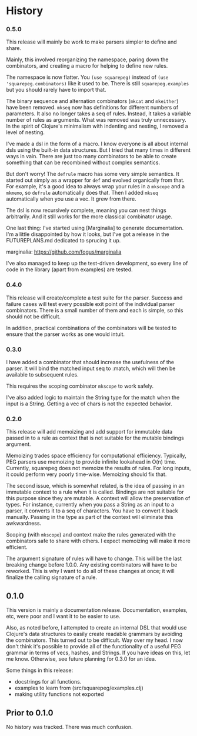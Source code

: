 # History

### 0.5.0

This release will mainly be work to make parsers simpler to define and
share.

Mainly, this involved reorganizing the namespace, paring down the
combinators, and creating a macro for helping to define new rules.

The namespace is now flatter. You <code>(use squarepeg)</code> instead
of <code>(use 'squarepeg.combinators)</code> like it used to be. There
is still <code>squarepeg.examples</code> but you should rarely have to
import that.

The binary sequence and alternation combinators (<code>mkcat</code>
and <code>mkeither</code>) have been removed. <code>mkseq</code> now
has definitions for different numbers of parameters. It also no longer
takes a seq of rules. Instead, it takes a variable number of rules as
arguments. What was removed was truly unnecessary. In the spirit of
Clojure's minimalism with indenting and nesting, I removed a level of
nesting.

I've made a dsl in the form of a macro. I know everyone is all about
internal dsls using the built-in data structures. But I tried that
many times in different ways in vain. There are just too many
combinators to be able to create something that can be recombined
without complex semantics.

But don't worry! The <code>defrule</code> macro has some very simple
semantics. It started out simply as a wrapper for <code>def</code> and
evolved organically from that. For example, it's a good idea to always
wrap your rules in a <code>mkscope</code> and a <code>mkmemo</code>,
so <code>defrule</code> automatically does that. Then I added
<code>mkseq</code> automatically when you use a vec. It grew from
there.

The dsl is now recursively complete, meaning you can nest things
arbitrarily. And it still works for the more classical combinator
usage.

One last thing: I've started using [Marginalia] to generate
documentation. I'm a little disappointed by how it looks, but I've got
a release in the FUTUREPLANS.md dedicated to sprucing it up.

marginalia: https://github.com/fogus/marginalia

I've also managed to keep up the test-driven development, so every
line of code in the library (apart from examples) are tested.

### 0.4.0

This release will create/complete a test suite for the parser. Success
and failure cases will test every possible exit point of the
individual parser combinators. There is a small number of them and
each is simple, so this should not be difficult.

In addition, practical combinations of the combinators will be tested
to ensure that the parser works as one would intuit.

### 0.3.0

I have added a combinator that should increase the usefulness of the
parser. It will bind the matched input seq to :match, which will then
be available to subsequent rules.

This requires the scoping combinator <code>mkscope</code> to work
safely.

I've also added logic to maintain the String type for the match when
the input is a String. Getting a vec of chars is not the expected
behavior.

### 0.2.0

This release will add memoizing and add support for immutable data
passed in to a rule as context that is not suitable for the mutable
bindings argument.

Memoizing trades space efficiency for computational
efficiency. Typically, PEG parsers use memoizing to provide infinite
lookahead in O(n) time. Currently, squarepeg does not memoize the
results of rules. For long inputs, it could perform very poorly
time-wise. Memoizing should fix that.

The second issue, which is somewhat related, is the idea of passing in
an immutable context to a rule when it is called. Bindings are not
suitable for this purpose since they are mutable. A context will allow
the preservation of types. For instance, currently when you pass a
String as an input to a parser, it converts it to a seq of
characters. You have to convert it back manually. Passing in the type
as part of the context will eliminate this awkwardness.

Scoping (with <code>mkscope</code>) and context make the rules
generated with the combinators safe to share with others. I expect
memoizing will make it more efficient.

The argument signature of rules will have to change. This will be the
last breaking change before 1.0.0. Any existing combinators will have
to be reworked. This is why I want to do all of these changes at once;
it will finalize the calling signature of a rule.

## 0.1.0

This version is mainly a documentation release. Documentation,
examples, etc, were poor and I want it to be easier to use.

Also, as noted before, I attempted to create an internal DSL that
would use Clojure's data structures to easily create readable grammars
by avoiding the combinators. This turned out to be difficult. Way over
my head. I now don't think it's possible to provide all of the
functionality of a useful PEG grammar in terms of vecs, hashes, and
Strings. If you have ideas on this, let me know. Otherwise, see future
planning for 0.3.0 for an idea.

Some things in this release:

* docstrings for all functions.
* examples to learn from (src/squarepeg/examples.clj)
* making utility functions not exported

## Prior to 0.1.0
No history was tracked. There was much confusion.
